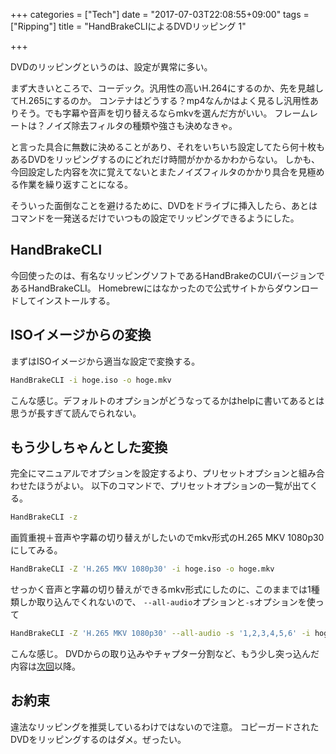 +++
categories = ["Tech"]
date = "2017-07-03T22:08:55+09:00"
tags = ["Ripping"]
title = "HandBrakeCLIによるDVDリッピング 1"

+++

DVDのリッピングというのは、設定が異常に多い。

まず大きいところで、コーデック。汎用性の高いH.264にするのか、先を見越してH.265にするのか。
コンテナはどうする？mp4なんかはよく見るし汎用性ありそう。でも字幕や音声を切り替えるならmkvを選んだ方がいい。
フレームレートは？ノイズ除去フィルタの種類や強さも決めなきゃ。  

と言った具合に無数に決めることがあり、それをいちいち設定してたら何十枚もあるDVDをリッピングするのにどれだけ時間がかかるかわからない。
しかも、今回設定した内容を次に覚えてないとまたノイズフィルタのかかり具合を見極める作業を繰り返すことになる。

そういった面倒なことを避けるために、DVDをドライブに挿入したら、あとはコマンドを一発送るだけでいつもの設定でリッピングできるようにした。

<!--more-->

## HandBrakeCLI
今回使ったのは、有名なリッピングソフトであるHandBrakeのCUIバージョンであるHandBrakeCLI。
Homebrewにはなかったので公式サイトからダウンロードしてインストールする。

## ISOイメージからの変換
まずはISOイメージから適当な設定で変換する。

```bash
HandBrakeCLI -i hoge.iso -o hoge.mkv
```

こんな感じ。デフォルトのオプションがどうなってるかはhelpに書いてあるとは思うが長すぎて読んでられない。


## もう少しちゃんとした変換
完全にマニュアルでオプションを設定するより、プリセットオプションと組み合わせたほうがよい。
以下のコマンドで、プリセットオプションの一覧が出てくる。
```bash
HandBrakeCLI -z
```

画質重視＋音声や字幕の切り替えがしたいのでmkv形式のH.265 MKV 1080p30にしてみる。

```bash
HandBrakeCLI -Z 'H.265 MKV 1080p30' -i hoge.iso -o hoge.mkv
```

せっかく音声と字幕の切り替えができるmkv形式にしたのに、このままでは1種類しか取り込んでくれないので、
`--all-audio`オプションと`-s`オプションを使って

```bash
HandBrakeCLI -Z 'H.265 MKV 1080p30' --all-audio -s '1,2,3,4,5,6' -i hoge.iso -o hoge.mkv
```

こんな感じ。
DVDからの取り込みやチャプター分割など、もう少し突っ込んだ内容は[次回](../ripping_2)以降。


## お約束
違法なリッピングを推奨しているわけではないので注意。
コピーガードされたDVDをリッピングするのはダメ。ぜったい。
